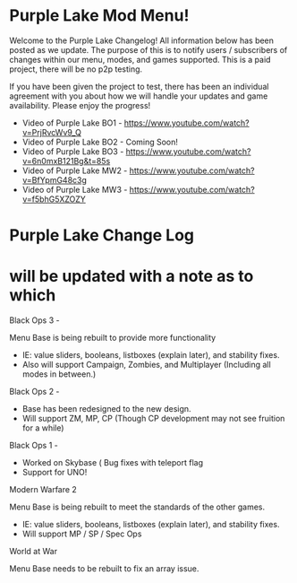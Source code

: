 # Purple Lake Mod Menu!

Welcome to the Purple Lake Changelog!
All information below has been posted as we update. The purpose of this is to notify users / subscribers of changes within our menu, modes, and games supported. This is a paid project, there will be no p2p testing.

If you have been given the project to test, there has been an individual agreement with you about how we will handle your updates and game availability.
Please enjoy the progress!

- Video of Purple Lake BO1 - https://www.youtube.com/watch?v=PrjRvcWv9_Q
- Video of Purple Lake BO2 - Coming Soon!
- Video of Purple Lake BO3 - https://www.youtube.com/watch?v=6n0mxB121Bg&t=85s
- Video of Purple Lake MW2 - https://www.youtube.com/watch?v=BfYpmG48c3g
- Video of Purple Lake MW3 - https://www.youtube.com/watch?v=f5bhG5XZOZY

# Purple Lake Change Log

# will be updated with a note as to which  

Black Ops 3 -

Menu Base is being rebuilt to provide more functionality
  - IE: value sliders, booleans, listboxes (explain later), and stability fixes.
  - Also will support Campaign, Zombies, and Multiplayer (Including all modes in between.)

Black Ops 2 - 
  - Base has been redesigned to the new design.
  - Will support ZM, MP, CP (Though CP development may not see fruition for a while)

Black Ops 1 -
  - Worked on Skybase ( Bug fixes with teleport flag
  - Support for UNO!

Modern Warfare 2

Menu Base is being rebuilt to meet the standards of the other games.
  - IE: value sliders, booleans, listboxes (explain later), and stability fixes.
  - Will support MP / SP / Spec Ops

World at War

Menu Base needs to be rebuilt to fix an array issue.

